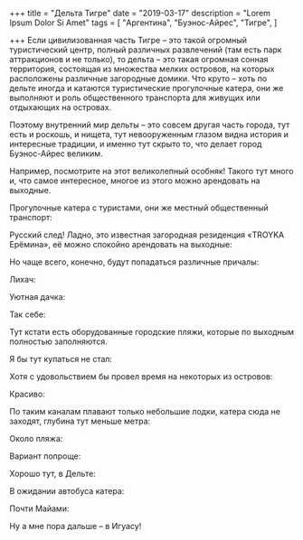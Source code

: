 +++
title = "Дельта Тигре"
date = "2019-03-17"
description = "Lorem Ipsum Dolor Si Amet"
tags = [
    "Аргентина",
    "Буэнос-Айрес",
    "Тигре",
]

+++
Если цивилизованная часть Тигре – это такой огромный туристический центр, полный различных развлечений (там есть парк аттракционов и не только), то дельта – это такая огромная сонная территория, состоящая из множества мелких островов, на которых расположены различные загородные домики. Что круто – хоть по дельте иногда и катаются туристические прогулочные катера, они же выполняют и роль общественного транспорта для живущих или отдыхающих на островах.


Поэтому внутренний мир дельты – это совсем другая часть города, тут есть и роскошь, и нищета, тут невооруженным глазом видна история и интересные традиции, и именно тут скрыто то, что делает город Буэнос-Айрес великим.


Например, посмотрите на этот великолепный особняк! Такого тут много и, что самое интересное, многое из этого можно арендовать на выходные.


Прогулочные катера с туристами, они же местный общественный транспорт:


Русский след! Ладно, это известная загородная резиденция «TROYKA Ерёмина», её можно спокойно арендовать на выходные:


Но чаще всего, конечно, будут попадаться различные причалы:



Лихач:


Уютная дачка:


Так себе:


Тут кстати есть оборудованные городские пляжи, которые по выходным полностью заполняются.


Я бы тут купаться не стал:


Хотя с удовольствием бы провел время на некоторых из островов:




Красиво:


По таким каналам плавают только небольшие лодки, катера сюда не заходят, глубина тут меньше метра:



Около пляжа:


Вариант попроще:


Хорошо тут, в Дельте:



В ожидании автобуса катера:





Почти Майами:














Ну а мне пора дальше – в Игуасу!
